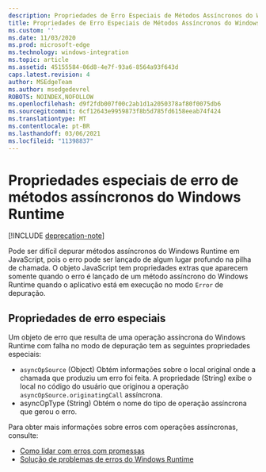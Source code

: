 ```yaml
---
description: Propriedades de Erro Especiais de Métodos Assíncronos do Windows Runtime
title: Propriedades de Erro Especiais de Métodos Assíncronos do Windows Runtime
ms.custom: ''
ms.date: 11/03/2020
ms.prod: microsoft-edge
ms.technology: windows-integration
ms.topic: article
ms.assetid: 45155584-06d8-4e7f-93a6-8564a93f643d
caps.latest.revision: 4
author: MSEdgeTeam
ms.author: msedgedevrel
ROBOTS: NOINDEX,NOFOLLOW
ms.openlocfilehash: d9f2fdb007f00c2ab1d1a2050378af80f0075db6
ms.sourcegitcommit: 6cf12643e9959873f8b5d785fd6158eeab74f424
ms.translationtype: MT
ms.contentlocale: pt-BR
ms.lasthandoff: 03/06/2021
ms.locfileid: "11398837"
---
```

# <a name="special-error-properties-from-asynchronous-windows-runtime-methods"></a>Propriedades especiais de erro de métodos assíncronos do Windows Runtime  

[!INCLUDE [deprecation-note](../includes/legacy-edge-note.md)]  

Pode ser difícil depurar métodos assíncronos do Windows Runtime em JavaScript, pois o erro pode ser lançado de algum lugar profundo na pilha de chamada.  O objeto JavaScript tem propriedades extras que aparecem somente quando o erro é lançado de um método assíncrono do Windows Runtime quando o aplicativo está em execução no modo `Error` de depuração.  
  
## <a name="special-error-properties"></a>Propriedades de erro especiais  

Um objeto de erro que resulta de uma operação assíncrona do Windows Runtime com falha no modo de depuração tem as seguintes propriedades especiais:  

*   `asyncOpSource` \(Object\) Obtém informações sobre o local original onde a chamada que produziu um erro foi feita.  A propriedade \(String\) exibe o local no código do usuário que originou a operação `asyncOpSource.originatingCall` assíncrona.  
*   asyncOpType \(String\) Obtém o nome do tipo de operação assíncrona que gerou o erro.  
    
Para obter mais informações sobre erros com operações assíncronas, consulte:  

*   [Como lidar com erros com promessas][PreviousVersionsWindowsAppsHh700337]  
*   [Solução de problemas de erros do Windows Runtime][PreviousVersionsWindowsAppsHh974350]  
    
<!-- links -->  

[PreviousVersionsWindowsAppsHh700337]: /previous-versions/windows/apps/hh700337(v=win.10) "Como lidar com erros com promessas (HTML) | Microsoft Docs"  
[PreviousVersionsWindowsAppsHh974350]: /previous-versions/windows/apps/hh974350(v=win.10) "Solução de problemas de erros do Windows Runtime (HTML) | Microsoft Docs"  
